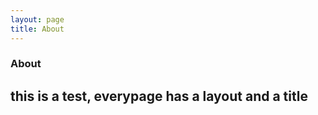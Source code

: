 ```yaml
---
layout: page
title: About
---
```


### About

## this is a test, everypage has a layout and a title

